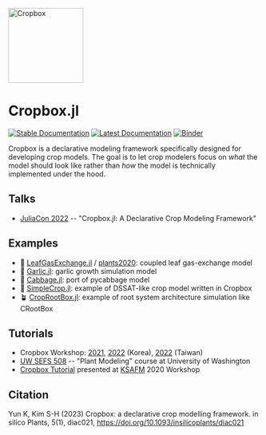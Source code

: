 <a href="https://github.com/cropbox/Cropbox.jl"><img src="https://github.com/cropbox/Cropbox.jl/raw/main/docs/src/assets/logo.svg" alt="Cropbox" width="150"></a>

# Cropbox.jl

[![Stable Documentation](https://img.shields.io/badge/docs-stable-blue.svg)](https://cropbox.github.io/Cropbox.jl/stable/)
[![Latest Documentation](https://img.shields.io/badge/docs-dev-blue.svg)](https://cropbox.github.io/Cropbox.jl/dev/)
[![Binder](https://mybinder.org/badge_logo.svg)](https://mybinder.org/v2/gh/cropbox/cropbox-binder/main)

Cropbox is a declarative modeling framework specifically designed for developing crop models. The goal is to let crop modelers focus on *what* the model should look like rather than *how* the model is technically implemented under the hood.

## Talks

- [JuliaCon 2022](https://youtu.be/l43ldy_L35A) -- "Cropbox.jl: A Declarative Crop Modeling Framework"

## Examples

- 🍃 [LeafGasExchange.jl](https://github.com/cropbox/LeafGasExchange.jl) / [plants2020](https://github.com/cropbox/plants2020): coupled leaf gas-exchange model
- 🧄 [Garlic.jl](https://github.com/cropbox/Garlic.jl): garlic growth simulation model
- 🥬 [Cabbage.jl](https://github.com/cropbox/Cabbage.jl): port of pycabbage model
- 🌱 [SimpleCrop.jl](https://github.com/cropbox/SimpleCrop.jl): example of DSSAT-like crop model written in Cropbox
- 🪴 [CropRootBox.jl](https://github.com/cropbox/CropRootBox.jl): example of root system architecture simulation like CRootBox

## Tutorials

- Cropbox Workshop: [2021](https://github.com/cropbox/cropbox-workshop-2021), [2022](https://github.com/cropbox/cropbox-workshop-2022) (Korea), [2022](https://github.com/cropbox/cropbox-workshop-2022-tw) (Taiwan)
- [UW SEFS 508](https://github.com/uwkimlab/plant_modeling) -- "Plant Modeling" course at University of Washington
- [Cropbox Tutorial](https://github.com/cropbox/cropbox-tutorial-KSAFM2020) presented at [KSAFM](http://www.ksafm.org/en/) 2020 Workshop

## Citation
Yun K, Kim S-H (2023) Cropbox: a declarative crop modelling framework. in silico Plants, 5(1), diac021, https://doi.org/10.1093/insilicoplants/diac021
